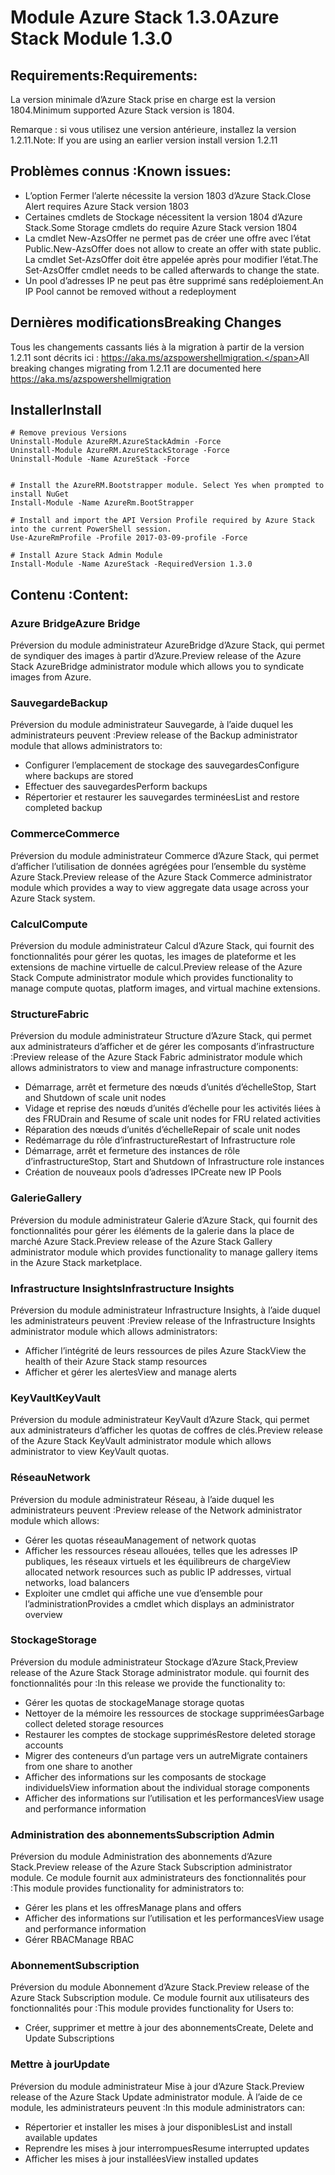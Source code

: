 # <a name="azure-stack-module-130"></a><span data-ttu-id="59d5f-101">Module Azure Stack 1.3.0</span><span class="sxs-lookup"><span data-stu-id="59d5f-101">Azure Stack Module 1.3.0</span></span>

## <a name="requirements"></a><span data-ttu-id="59d5f-102">Requirements:</span><span class="sxs-lookup"><span data-stu-id="59d5f-102">Requirements:</span></span>
<span data-ttu-id="59d5f-103">La version minimale d’Azure Stack prise en charge est la version 1804.</span><span class="sxs-lookup"><span data-stu-id="59d5f-103">Minimum supported Azure Stack version is 1804.</span></span>

<span data-ttu-id="59d5f-104">Remarque : si vous utilisez une version antérieure, installez la version 1.2.11.</span><span class="sxs-lookup"><span data-stu-id="59d5f-104">Note: If you are using an earlier version install version 1.2.11</span></span>

## <a name="known-issues"></a><span data-ttu-id="59d5f-105">Problèmes connus :</span><span class="sxs-lookup"><span data-stu-id="59d5f-105">Known issues:</span></span>

- <span data-ttu-id="59d5f-106">L’option Fermer l’alerte nécessite la version 1803 d’Azure Stack.</span><span class="sxs-lookup"><span data-stu-id="59d5f-106">Close Alert requires Azure Stack version 1803</span></span>
- <span data-ttu-id="59d5f-107">Certaines cmdlets de Stockage nécessitent la version 1804 d’Azure Stack.</span><span class="sxs-lookup"><span data-stu-id="59d5f-107">Some Storage cmdlets do require Azure Stack version 1804</span></span>
- <span data-ttu-id="59d5f-108">La cmdlet New-AzsOffer ne permet pas de créer une offre avec l’état Public.</span><span class="sxs-lookup"><span data-stu-id="59d5f-108">New-AzsOffer does not allow to create an offer with state public.</span></span> <span data-ttu-id="59d5f-109">La cmdlet Set-AzsOffer doit être appelée après pour modifier l’état.</span><span class="sxs-lookup"><span data-stu-id="59d5f-109">The Set-AzsOffer cmdlet needs to be called afterwards to change the state.</span></span>
- <span data-ttu-id="59d5f-110">Un pool d’adresses IP ne peut pas être supprimé sans redéploiement.</span><span class="sxs-lookup"><span data-stu-id="59d5f-110">An IP Pool cannot be removed without a redeployment</span></span>

## <a name="breaking-changes"></a><span data-ttu-id="59d5f-111">Dernières modifications</span><span class="sxs-lookup"><span data-stu-id="59d5f-111">Breaking Changes</span></span>
<span data-ttu-id="59d5f-112">Tous les changements cassants liés à la migration à partir de la version 1.2.11 sont décrits ici : https://aka.ms/azspowershellmigration.</span><span class="sxs-lookup"><span data-stu-id="59d5f-112">All breaking changes migrating from 1.2.11 are documented here https://aka.ms/azspowershellmigration</span></span>

## <a name="install"></a><span data-ttu-id="59d5f-113">Installer</span><span class="sxs-lookup"><span data-stu-id="59d5f-113">Install</span></span>
```
# Remove previous Versions
Uninstall-Module AzureRM.AzureStackAdmin -Force
Uninstall-Module AzureRM.AzureStackStorage -Force
Uninstall-Module -Name AzureStack -Force 


# Install the AzureRM.Bootstrapper module. Select Yes when prompted to install NuGet
Install-Module -Name AzureRm.BootStrapper

# Install and import the API Version Profile required by Azure Stack into the current PowerShell session.
Use-AzureRmProfile -Profile 2017-03-09-profile -Force

# Install Azure Stack Admin Module
Install-Module -Name AzureStack -RequiredVersion 1.3.0
```
## <a name="content"></a><span data-ttu-id="59d5f-114">Contenu :</span><span class="sxs-lookup"><span data-stu-id="59d5f-114">Content:</span></span>
### <a name="azure-bridge"></a><span data-ttu-id="59d5f-115">Azure Bridge</span><span class="sxs-lookup"><span data-stu-id="59d5f-115">Azure Bridge</span></span>
<span data-ttu-id="59d5f-116">Préversion du module administrateur AzureBridge d’Azure Stack, qui permet de syndiquer des images à partir d’Azure.</span><span class="sxs-lookup"><span data-stu-id="59d5f-116">Preview release of the Azure Stack AzureBridge administrator module which allows you to syndicate images from Azure.</span></span>

### <a name="backup"></a><span data-ttu-id="59d5f-117">Sauvegarde</span><span class="sxs-lookup"><span data-stu-id="59d5f-117">Backup</span></span>
<span data-ttu-id="59d5f-118">Préversion du module administrateur Sauvegarde, à l’aide duquel les administrateurs peuvent :</span><span class="sxs-lookup"><span data-stu-id="59d5f-118">Preview release of the Backup administrator module that allows administrators to:</span></span>
- <span data-ttu-id="59d5f-119">Configurer l’emplacement de stockage des sauvegardes</span><span class="sxs-lookup"><span data-stu-id="59d5f-119">Configure where backups are stored</span></span>
- <span data-ttu-id="59d5f-120">Effectuer des sauvegardes</span><span class="sxs-lookup"><span data-stu-id="59d5f-120">Perform backups</span></span>
- <span data-ttu-id="59d5f-121">Répertorier et restaurer les sauvegardes terminées</span><span class="sxs-lookup"><span data-stu-id="59d5f-121">List and restore completed backup</span></span>

### <a name="commerce"></a><span data-ttu-id="59d5f-122">Commerce</span><span class="sxs-lookup"><span data-stu-id="59d5f-122">Commerce</span></span>
<span data-ttu-id="59d5f-123">Préversion du module administrateur Commerce d’Azure Stack, qui permet d’afficher l’utilisation de données agrégées pour l’ensemble du système Azure Stack.</span><span class="sxs-lookup"><span data-stu-id="59d5f-123">Preview release of the Azure Stack Commerce administrator module which provides a way to view aggregate data usage across your Azure Stack system.</span></span>

### <a name="compute"></a><span data-ttu-id="59d5f-124">Calcul</span><span class="sxs-lookup"><span data-stu-id="59d5f-124">Compute</span></span>
<span data-ttu-id="59d5f-125">Préversion du module administrateur Calcul d’Azure Stack, qui fournit des fonctionnalités pour gérer les quotas, les images de plateforme et les extensions de machine virtuelle de calcul.</span><span class="sxs-lookup"><span data-stu-id="59d5f-125">Preview release of the Azure Stack Compute administrator module which provides functionality to manage compute quotas, platform images, and virtual machine extensions.</span></span>

### <a name="fabric"></a><span data-ttu-id="59d5f-126">Structure</span><span class="sxs-lookup"><span data-stu-id="59d5f-126">Fabric</span></span>
<span data-ttu-id="59d5f-127">Préversion du module administrateur Structure d’Azure Stack, qui permet aux administrateurs d’afficher et de gérer les composants d’infrastructure :</span><span class="sxs-lookup"><span data-stu-id="59d5f-127">Preview release of the Azure Stack Fabric administrator module which allows administrators to view and manage infrastructure components:</span></span>
- <span data-ttu-id="59d5f-128">Démarrage, arrêt et fermeture des nœuds d’unités d’échelle</span><span class="sxs-lookup"><span data-stu-id="59d5f-128">Stop, Start and Shutdown of scale unit nodes</span></span>
- <span data-ttu-id="59d5f-129">Vidage et reprise des nœuds d’unités d’échelle pour les activités liées à des FRU</span><span class="sxs-lookup"><span data-stu-id="59d5f-129">Drain and Resume of scale unit nodes for FRU related activities</span></span>
- <span data-ttu-id="59d5f-130">Réparation des nœuds d’unités d’échelle</span><span class="sxs-lookup"><span data-stu-id="59d5f-130">Repair of scale unit nodes</span></span>
- <span data-ttu-id="59d5f-131">Redémarrage du rôle d’infrastructure</span><span class="sxs-lookup"><span data-stu-id="59d5f-131">Restart of Infrastructure role</span></span>
- <span data-ttu-id="59d5f-132">Démarrage, arrêt et fermeture des instances de rôle d’infrastructure</span><span class="sxs-lookup"><span data-stu-id="59d5f-132">Stop, Start and Shutdown of Infrastructure role instances</span></span>
- <span data-ttu-id="59d5f-133">Création de nouveaux pools d’adresses IP</span><span class="sxs-lookup"><span data-stu-id="59d5f-133">Create new IP Pools</span></span>


### <a name="gallery"></a><span data-ttu-id="59d5f-134">Galerie</span><span class="sxs-lookup"><span data-stu-id="59d5f-134">Gallery</span></span>
<span data-ttu-id="59d5f-135">Préversion du module administrateur Galerie d’Azure Stack, qui fournit des fonctionnalités pour gérer les éléments de la galerie dans la place de marché Azure Stack.</span><span class="sxs-lookup"><span data-stu-id="59d5f-135">Preview release of the Azure Stack Gallery administrator module which provides functionality to manage gallery items in the Azure Stack marketplace.</span></span>

### <a name="infrastructure-insights"></a><span data-ttu-id="59d5f-136">Infrastructure Insights</span><span class="sxs-lookup"><span data-stu-id="59d5f-136">Infrastructure Insights</span></span>
<span data-ttu-id="59d5f-137">Préversion du module administrateur Infrastructure Insights, à l’aide duquel les administrateurs peuvent :</span><span class="sxs-lookup"><span data-stu-id="59d5f-137">Preview release of the Infrastructure Insights administrator module which allows administrators:</span></span>
- <span data-ttu-id="59d5f-138">Afficher l’intégrité de leurs ressources de piles Azure Stack</span><span class="sxs-lookup"><span data-stu-id="59d5f-138">View the health of their Azure Stack stamp resources</span></span>
- <span data-ttu-id="59d5f-139">Afficher et gérer les alertes</span><span class="sxs-lookup"><span data-stu-id="59d5f-139">View and manage alerts</span></span>

### <a name="keyvault"></a><span data-ttu-id="59d5f-140">KeyVault</span><span class="sxs-lookup"><span data-stu-id="59d5f-140">KeyVault</span></span>
<span data-ttu-id="59d5f-141">Préversion du module administrateur KeyVault d’Azure Stack, qui permet aux administrateurs d’afficher les quotas de coffres de clés.</span><span class="sxs-lookup"><span data-stu-id="59d5f-141">Preview release of the Azure Stack KeyVault administrator module which allows administrator to view KeyVault quotas.</span></span>

### <a name="network"></a><span data-ttu-id="59d5f-142">Réseau</span><span class="sxs-lookup"><span data-stu-id="59d5f-142">Network</span></span>
<span data-ttu-id="59d5f-143">Préversion du module administrateur Réseau, à l’aide duquel les administrateurs peuvent :</span><span class="sxs-lookup"><span data-stu-id="59d5f-143">Preview release of the Network administrator module which allows:</span></span>
- <span data-ttu-id="59d5f-144">Gérer les quotas réseau</span><span class="sxs-lookup"><span data-stu-id="59d5f-144">Management of network quotas</span></span>
- <span data-ttu-id="59d5f-145">Afficher les ressources réseau allouées, telles que les adresses IP publiques, les réseaux virtuels et les équilibreurs de charge</span><span class="sxs-lookup"><span data-stu-id="59d5f-145">View allocated network resources such as public IP addresses, virtual networks, load balancers</span></span>
- <span data-ttu-id="59d5f-146">Exploiter une cmdlet qui affiche une vue d’ensemble pour l’administration</span><span class="sxs-lookup"><span data-stu-id="59d5f-146">Provides a cmdlet which displays an administrator overview</span></span>

### <a name="storage"></a><span data-ttu-id="59d5f-147">Stockage</span><span class="sxs-lookup"><span data-stu-id="59d5f-147">Storage</span></span>
<span data-ttu-id="59d5f-148">Préversion du module administrateur Stockage d’Azure Stack,</span><span class="sxs-lookup"><span data-stu-id="59d5f-148">Preview release of the Azure Stack Storage administrator module.</span></span>  <span data-ttu-id="59d5f-149">qui fournit des fonctionnalités pour :</span><span class="sxs-lookup"><span data-stu-id="59d5f-149">In this release we provide the functionality to:</span></span>
- <span data-ttu-id="59d5f-150">Gérer les quotas de stockage</span><span class="sxs-lookup"><span data-stu-id="59d5f-150">Manage storage quotas</span></span>
- <span data-ttu-id="59d5f-151">Nettoyer de la mémoire les ressources de stockage supprimées</span><span class="sxs-lookup"><span data-stu-id="59d5f-151">Garbage collect deleted storage resources</span></span>
- <span data-ttu-id="59d5f-152">Restaurer les comptes de stockage supprimés</span><span class="sxs-lookup"><span data-stu-id="59d5f-152">Restore deleted storage accounts</span></span>
- <span data-ttu-id="59d5f-153">Migrer des conteneurs d’un partage vers un autre</span><span class="sxs-lookup"><span data-stu-id="59d5f-153">Migrate containers from one share to another</span></span>
- <span data-ttu-id="59d5f-154">Afficher des informations sur les composants de stockage individuels</span><span class="sxs-lookup"><span data-stu-id="59d5f-154">View information about the individual storage components</span></span>
- <span data-ttu-id="59d5f-155">Afficher des informations sur l’utilisation et les performances</span><span class="sxs-lookup"><span data-stu-id="59d5f-155">View usage and performance information</span></span>

### <a name="subscription-admin"></a><span data-ttu-id="59d5f-156">Administration des abonnements</span><span class="sxs-lookup"><span data-stu-id="59d5f-156">Subscription Admin</span></span>
<span data-ttu-id="59d5f-157">Préversion du module Administration des abonnements d’Azure Stack.</span><span class="sxs-lookup"><span data-stu-id="59d5f-157">Preview release of the Azure Stack Subscription administrator module.</span></span>  <span data-ttu-id="59d5f-158">Ce module fournit aux administrateurs des fonctionnalités pour :</span><span class="sxs-lookup"><span data-stu-id="59d5f-158">This module provides functionality for administrators to:</span></span>
- <span data-ttu-id="59d5f-159">Gérer les plans et les offres</span><span class="sxs-lookup"><span data-stu-id="59d5f-159">Manage plans and offers</span></span>
- <span data-ttu-id="59d5f-160">Afficher des informations sur l’utilisation et les performances</span><span class="sxs-lookup"><span data-stu-id="59d5f-160">View usage and performance information</span></span>
- <span data-ttu-id="59d5f-161">Gérer RBAC</span><span class="sxs-lookup"><span data-stu-id="59d5f-161">Manage RBAC</span></span>

### <a name="subscription"></a><span data-ttu-id="59d5f-162">Abonnement</span><span class="sxs-lookup"><span data-stu-id="59d5f-162">Subscription</span></span>
<span data-ttu-id="59d5f-163">Préversion du module Abonnement d’Azure Stack.</span><span class="sxs-lookup"><span data-stu-id="59d5f-163">Preview release of the Azure Stack Subscription module.</span></span>  <span data-ttu-id="59d5f-164">Ce module fournit aux utilisateurs des fonctionnalités pour :</span><span class="sxs-lookup"><span data-stu-id="59d5f-164">This module provides functionality for Users to:</span></span>
- <span data-ttu-id="59d5f-165">Créer, supprimer et mettre à jour des abonnements</span><span class="sxs-lookup"><span data-stu-id="59d5f-165">Create, Delete and Update Subscriptions</span></span>

### <a name="update"></a><span data-ttu-id="59d5f-166">Mettre à jour</span><span class="sxs-lookup"><span data-stu-id="59d5f-166">Update</span></span>
<span data-ttu-id="59d5f-167">Préversion du module administrateur Mise à jour d’Azure Stack.</span><span class="sxs-lookup"><span data-stu-id="59d5f-167">Preview release of the Azure Stack Update administrator module.</span></span>  <span data-ttu-id="59d5f-168">À l’aide de ce module, les administrateurs peuvent :</span><span class="sxs-lookup"><span data-stu-id="59d5f-168">In this module administrators can:</span></span>
- <span data-ttu-id="59d5f-169">Répertorier et installer les mises à jour disponibles</span><span class="sxs-lookup"><span data-stu-id="59d5f-169">List and install available updates</span></span>
- <span data-ttu-id="59d5f-170">Reprendre les mises à jour interrompues</span><span class="sxs-lookup"><span data-stu-id="59d5f-170">Resume interrupted updates</span></span>
- <span data-ttu-id="59d5f-171">Afficher les mises à jour installées</span><span class="sxs-lookup"><span data-stu-id="59d5f-171">View installed updates</span></span>
